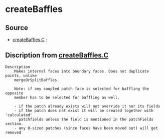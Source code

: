 # createBaffles

## Source

- [createBaffles.C](createBaffles.C) : 


## Discription from [createBaffles.C](createBaffles.C)

```
Description
    Makes internal faces into boundary faces. Does not duplicate points, unlike
    mergeOrSplitBaffles.

    Note: if any coupled patch face is selected for baffling the opposite
    member has to be selected for baffling as well.

    - if the patch already exists will not override it nor its fields
    - if the patch does not exist it will be created together with 'calculated'
      patchfields unless the field is mentioned in the patchFields section.
    - any 0-sized patches (since faces have been moved out) will get removed


```

